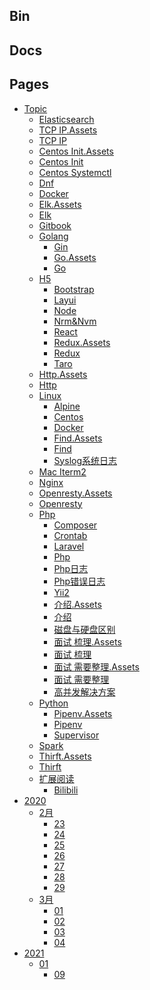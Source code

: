 
## Bin


## Docs


## Pages

- [Topic]()
    - [Elasticsearch](pages/01-topic/Elasticsearch.md)
    - [TCP IP.Assets]()
    - [TCP IP](pages/01-topic/TCP_IP.md)
    - [Centos Init.Assets]()
    - [Centos Init](pages/01-topic/centos-init.md)
    - [Centos Systemctl](pages/01-topic/centos-systemctl.md)
    - [Dnf](pages/01-topic/dnf.md)
    - [Docker](pages/01-topic/docker.md)
    - [Elk.Assets]()
    - [Elk](pages/01-topic/elk.md)
    - [Gitbook](pages/01-topic/gitbook.md)
    - [Golang]()
        - [Gin](pages/01-topic/golang/gin.md)
        - [Go.Assets]()
        - [Go](pages/01-topic/golang/go.md)
    - [H5]()
        - [Bootstrap](pages/01-topic/h5/bootstrap.md)
        - [Layui](pages/01-topic/h5/layui.md)
        - [Node](pages/01-topic/h5/node.md)
        - [Nrm&Nvm](pages/01-topic/h5/nrm&nvm.md)
        - [React](pages/01-topic/h5/react.md)
        - [Redux.Assets]()
        - [Redux](pages/01-topic/h5/redux.md)
        - [Taro](pages/01-topic/h5/taro.md)
    - [Http.Assets]()
    - [Http](pages/01-topic/http.md)
    - [Linux]()
        - [Alpine](pages/01-topic/linux/alpine.md)
        - [Centos](pages/01-topic/linux/centos.md)
        - [Docker](pages/01-topic/linux/docker.md)
        - [Find.Assets]()
        - [Find](pages/01-topic/linux/find.md)
        - [Syslog系统日志](pages/01-topic/linux/syslog系统日志.md)
    - [Mac Iterm2](pages/01-topic/mac-iterm2.md)
    - [Nginx]()
    - [Openresty.Assets]()
    - [Openresty](pages/01-topic/openresty.md)
    - [Php]()
        - [Composer](pages/01-topic/php/composer.md)
        - [Crontab](pages/01-topic/php/crontab.md)
        - [Laravel](pages/01-topic/php/laravel.md)
        - [Php](pages/01-topic/php/php.md)
        - [Php日志](pages/01-topic/php/php日志.md)
        - [Php错误日志](pages/01-topic/php/php错误日志.md)
        - [Yii2](pages/01-topic/php/yii2.md)
        - [介绍.Assets]()
        - [介绍](pages/01-topic/php/介绍.md)
        - [磁盘与硬盘区别](pages/01-topic/php/磁盘与硬盘区别.md)
        - [面试 梳理.Assets]()
        - [面试 梳理](pages/01-topic/php/面试-梳理.md)
        - [面试 需要整理.Assets]()
        - [面试 需要整理](pages/01-topic/php/面试-需要整理.md)
        - [高并发解决方案](pages/01-topic/php/高并发解决方案.md)
    - [Python]()
        - [Pipenv.Assets]()
        - [Pipenv](pages/01-topic/python/pipenv.md)
        - [Supervisor](pages/01-topic/python/supervisor.md)
    - [Spark](pages/01-topic/spark.md)
    - [Thirft.Assets]()
    - [Thirft](pages/01-topic/thirft.md)
    - [扩展阅读]()
        - [Bilibili](pages/01-topic/扩展阅读/bilibili.md)
- [2020]()
    - [2月]()
        - [23](pages/02-2020/2月/02-23.md)
        - [24](pages/02-2020/2月/02-24.md)
        - [25](pages/02-2020/2月/02-25.md)
        - [26](pages/02-2020/2月/02-26.md)
        - [27](pages/02-2020/2月/02-27.md)
        - [28](pages/02-2020/2月/02-28.md)
        - [29](pages/02-2020/2月/02-29.md)
    - [3月]()
        - [01](pages/02-2020/3月/03-01.md)
        - [02](pages/02-2020/3月/03-02.md)
        - [03](pages/02-2020/3月/03-03.md)
        - [04](pages/02-2020/3月/03-04.md)
- [2021]()
    - [01]()
        - [09](pages/03-2021/01/09.md)